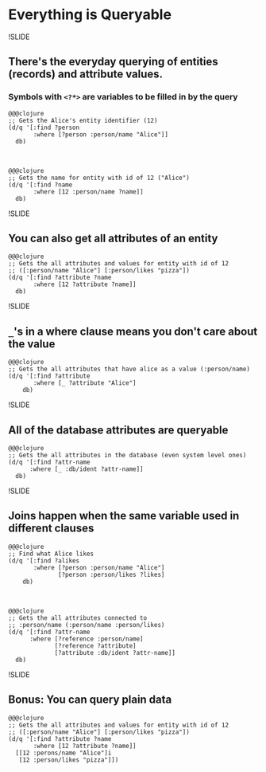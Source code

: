 # Everything is Queryable

!SLIDE

## There's the everyday querying of entities (records) and attribute values.
### Symbols with `<?*>` are variables to be filled in by the query

    @@@clojure
    ;; Gets the Alice's entity identifier (12)
    (d/q '[:find ?person
           :where [?person :person/name "Alice"]]
      db)

<br />

    @@@clojure
    ;; Gets the name for entity with id of 12 ("Alice")
    (d/q '[:find ?name
           :where [12 :person/name ?name]]
      db)

!SLIDE

## You can also get all attributes of an entity

    @@@clojure
    ;; Gets the all attributes and values for entity with id of 12
    ;; ([:person/name "Alice"] [:person/likes "pizza"])
    (d/q '[:find ?attribute ?name
           :where [12 ?attribute ?name]]
      db)

!SLIDE

## `_`'s in a where clause means you don't care about the value

    @@@clojure
    ;; Gets the all attributes that have alice as a value (:person/name)
    (d/q '[:find ?attribute
           :where [_ ?attribute "Alice"]
        db)

!SLIDE

## All of the database attributes are queryable

    @@@clojure
    ;; Gets the all attributes in the database (even system level ones)
    (d/q '[:find ?attr-name
          :where [_ :db/ident ?attr-name]]
      db)

!SLIDE

## Joins happen when the same variable used in different clauses


    @@@clojure
    ;; Find what Alice likes
    (d/q '[:find ?alikes
           :where [?person :person/name "Alice"]
                  [?person :person/likes ?likes]
        db)

<br />

    @@@clojure
    ;; Gets the all attributes connected to
    ;; :person/name (:person/name :person/likes)
    (d/q '[:find ?attr-name
          :where [?reference :person/name]
                 [?reference ?attribute]
                 [?attribute :db/ident ?attr-name]]
      db)

!SLIDE

## Bonus: You can query plain data

    @@@clojure
    ;; Gets the all attributes and values for entity with id of 12
    ;; ([:person/name "Alice"] [:person/likes "pizza"])
    (d/q '[:find ?attribute ?name
           :where [12 ?attribute ?name]]
      [[12 :perons/name "Alice"]i
       [12 :person/likes "pizza"]])
